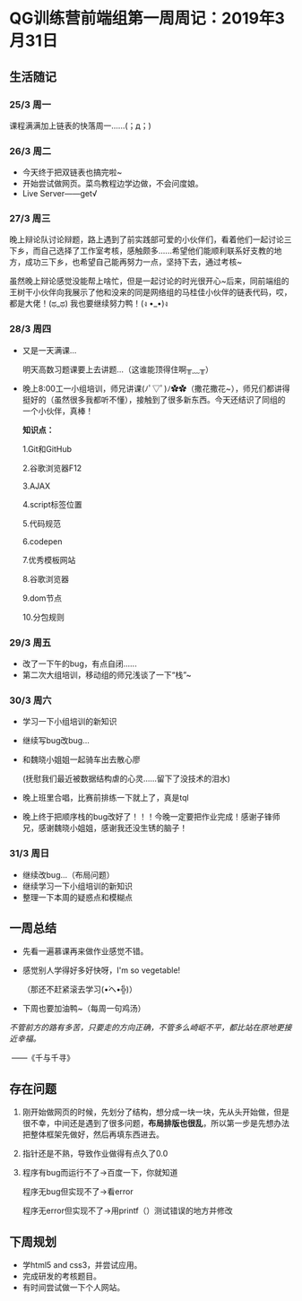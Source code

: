 # QG训练营前端组第一周周记：2019年3月31日

## 生活随记 

### 25/3 周一

课程满满加上链表的快落周一......(；д；)

### 26/3 周二

- 今天终于把双链表也搞完啦~
- 开始尝试做网页。菜鸟教程边学边做，不会问度娘。
- Live Server——get√

### 27/3 周三

​        晚上辩论队讨论辩题，路上遇到了前实践部可爱的小伙伴们，看着他们一起讨论三下乡，而自己选择了工作室考核，感触颇多......希望他们能顺利联系好支教的地方，成功三下乡，也希望自己能再努力一点，坚持下去，通过考核~

​        虽然晚上辩论感觉没能帮上啥忙，但是一起讨论的时光很开心~后来，同前端组的王树干小伙伴向我展示了他和没来的同是网络组的马桂佳小伙伴的链表代码，哎，都是大佬！(ಥ_ಥ) 我也要继续努力鸭！(ง •_•)ง

### 28/3 周四

- 又是一天满课...

  明天高数习题课要上去讲题...（这谁能顶得住啊╥﹏╥）

- 晚上8:00工一小组培训，师兄讲课(ﾉﾟ▽ﾟ)ﾉ✿✿（撒花撒花~），师兄们都讲得挺好的（虽然很多我都听不懂），接触到了很多新东西。今天还结识了同组的一个小伙伴，真棒！

  **知识点：**

  1.Git和GitHub 

  2.谷歌浏览器F12

  3.AJAX

  4.script标签位置

  5.代码规范

  6.codepen

  7.优秀模板网站

  8.谷歌浏览器

  9.dom节点

  10.分包规则 

### 29/3 周五

- 改了一下午的bug，有点自闭......
- 第二次大组培训，移动组的师兄浅谈了一下“栈”~

### 30/3 周六

- 学习一下小组培训的新知识

- 继续写bug改bug...

- 和魏晓小姐姐一起骑车出去散心廖

  (抚慰我们最近被数据结构虐的心灵......留下了没技术的泪水)

- 晚上班里合唱，比赛前排练一下就上了，真是tql

- 晚上终于把顺序栈的bug改好了！！！今晚一定要把作业完成！感谢子锋师兄，感谢魏晓小姐姐，感谢我还没生锈的脑子！

### 31/3 周日

- 继续改bug...（布局问题）
- 继续学习一下小组培训的新知识
- 整理一下本周的疑惑点和模糊点

## 一周总结

- 先看一遍慕课再来做作业感觉不错。

- 感觉别人学得好多好快呀，I'm so vegetable!

  （那还不赶紧滚去学习(•́へ•́╬)）

- 下周也要加油鸭~（每周一句鸡汤）

*不管前方的路有多苦，只要走的方向正确，不管多么崎岖不平，都比站在原地更接近幸福。*

​                                                                                   ——《千与千寻》

## 存在问题

1. 刚开始做网页的时候，先划分了结构，想分成一块一块，先从头开始做，但是很不幸，中间还是遇到了很多问题，**布局排版也很乱**，所以第一步是先想办法把整体框架先做好，然后再填东西进去。

2. 指针还是不熟，导致作业做得有点久了0.0

3. 程序有bug而运行不了→百度一下，你就知道

   程序无bug但实现不了→看error

   程序无error但实现不了→用printf（）测试错误的地方并修改


## 下周规划

- 学html5 and css3，并尝试应用。
- 完成研发的考核题目。
- 有时间尝试做一下个人网站。



